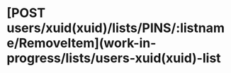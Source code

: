 # \[POST users/xuid\(xuid\)/lists/PINS/:listname/RemoveItem\]\(work-in-progress/lists/users-xuid\(xuid\)-list

